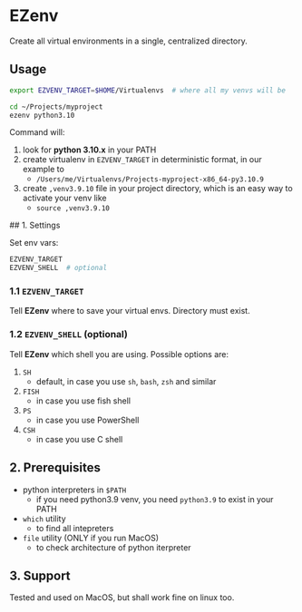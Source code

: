 # EZenv

Create all virtual environments in a single, centralized directory.

## Usage

```sh
export EZVENV_TARGET=$HOME/Virtualenvs  # where all my venvs will be

cd ~/Projects/myproject
ezenv python3.10
```

Command will:

1. look for **python 3.10.x** in your PATH
1. create virtualenv in `EZVENV_TARGET` in deterministic format, in our example to
    - `/Users/me/Virtualenvs/Projects-myproject-x86_64-py3.10.9`
1. create `,venv3.9.10` file in your project directory, which is an easy way to activate your venv like
    - `source ,venv3.9.10`

## 1. Settings

Set env vars:

```sh
EZVENV_TARGET
EZVENV_SHELL  # optional
```

### 1.1 `EZVENV_TARGET`

Tell **EZenv** where to save your virtual envs. Directory must exist.

### 1.2 `EZVENV_SHELL` (optional)

Tell **EZenv** which shell you are using. Possible options are:

1. `SH`
    - default, in case you use `sh`, `bash`, `zsh` and similar
1. `FISH`
    - in case you use fish shell
1. `PS`
    - in case you use PowerShell
1. `CSH`
    - in case you use C shell

## 2. Prerequisites

- python interpreters in `$PATH`
    - if you need python3.9 venv, you need `python3.9` to exist in your PATH
- `which` utility
    - to find all intepreters
- `file` utility (ONLY if you run MacOS)
    - to check architecture of python iterpreter

## 3. Support

Tested and used on MacOS, but shall work fine on linux too.
